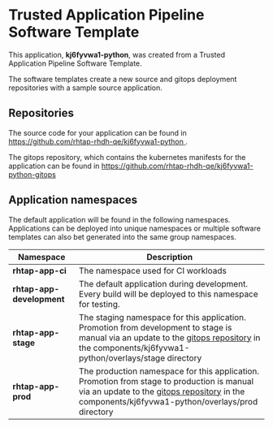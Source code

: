 # Trusted Application Pipeline Software Template

This application, **kj6fyvwa1-python**, was created from a Trusted Application Pipeline Software Template.

The software templates create a new source and gitops deployment repositories with a sample source application. 

## Repositories

The source code for your application can be found in [https://github.com/rhtap-rhdh-qe/kj6fyvwa1-python ](https://github.com/rhtap-rhdh-qe/kj6fyvwa1-python ).
 
The gitops repository, which contains the kubernetes manifests for the application can be found in 
[https://github.com/rhtap-rhdh-qe/kj6fyvwa1-python-gitops ](https://github.com/rhtap-rhdh-qe/kj6fyvwa1-python-gitops ) 

## Application namespaces 

The default application will be found in the following namespaces. Applications can be deployed into unique namespaces or multiple software templates can also bet generated into the same group namespaces.  

|  Namespace   |  Description   |  
| -------- | -------- |
| **rhtap-app-ci** | The namespace used for CI workloads |
| **rhtap-app-development** | The default application during development. Every build will be deployed to this namespace for testing. |
| **rhtap-app-stage** | The staging namespace for this application. Promotion from development to stage is manual via an update to the [gitops repository](https://github.com/rhtap-rhdh-qe/kj6fyvwa1-python-gitops ) in the components/kj6fyvwa1-python/overlays/stage directory |
| **rhtap-app-prod** | The production namespace for this application. Promotion from stage to production is manual via an update to the [gitops repository](https://github.com/rhtap-rhdh-qe/kj6fyvwa1-python-gitops ) in the components/kj6fyvwa1-python/overlays/prod directory |